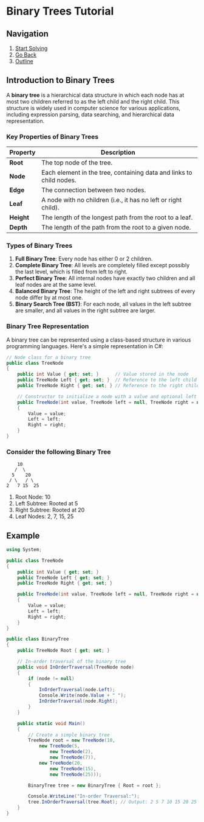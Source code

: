 # Binary Trees Tutorial

## Navigation

1. [Start Solving](tree-problem.cs)
2. [Go Back](../../README.md)
3. [Outline](../outline.md)

## Introduction to Binary Trees

A **binary tree** is a hierarchical data structure in which each node has at most two children referred to as the left child and the right child. This structure is widely used in computer science for various applications, including expression parsing, data searching, and hierarchical data representation.

### Key Properties of Binary Trees

| Property       | Description                                        |
|----------------|----------------------------------------------------|
| **Root**       | The top node of the tree.                         |
| **Node**       | Each element in the tree, containing data and links to child nodes. |
| **Edge**       | The connection between two nodes.                 |
| **Leaf**       | A node with no children (i.e., it has no left or right child). |
| **Height**     | The length of the longest path from the root to a leaf. |
| **Depth**      | The length of the path from the root to a given node. |

### Types of Binary Trees

1. **Full Binary Tree**: Every node has either 0 or 2 children.
2. **Complete Binary Tree**: All levels are completely filled except possibly the last level, which is filled from left to right.
3. **Perfect Binary Tree**: All internal nodes have exactly two children and all leaf nodes are at the same level.
4. **Balanced Binary Tree**: The height of the left and right subtrees of every node differ by at most one.
5. **Binary Search Tree (BST)**: For each node, all values in the left subtree are smaller, and all values in the right subtree are larger.

### Binary Tree Representation

A binary tree can be represented using a class-based structure in various programming languages. Here's a simple representation in C#:

```csharp
// Node class for a binary tree
public class TreeNode
{
    public int Value { get; set; }      // Value stored in the node
    public TreeNode Left { get; set; }  // Reference to the left child
    public TreeNode Right { get; set; } // Reference to the right child

    // Constructor to initialize a node with a value and optional left and right children
    public TreeNode(int value, TreeNode left = null, TreeNode right = null)
    {
        Value = value;
        Left = left;
        Right = right;
    }
}
```

### Consider the following Binary Tree

        10
       /  \
      5    20
     / \   / \
    2   7 15  25

1. Root Node: 10
2. Left Subtree: Rooted at 5
3. Right Subtree: Rooted at 20
4. Leaf Nodes: 2, 7, 15, 25

## Example

```csharp
using System;

public class TreeNode
{
    public int Value { get; set; }
    public TreeNode Left { get; set; }
    public TreeNode Right { get; set; }

    public TreeNode(int value, TreeNode left = null, TreeNode right = null)
    {
        Value = value;
        Left = left;
        Right = right;
    }
}

public class BinaryTree
{
    public TreeNode Root { get; set; }

    // In-order traversal of the binary tree
    public void InOrderTraversal(TreeNode node)
    {
        if (node != null)
        {
            InOrderTraversal(node.Left);
            Console.Write(node.Value + " ");
            InOrderTraversal(node.Right);
        }
    }

    public static void Main()
    {
        // Create a simple binary tree
        TreeNode root = new TreeNode(10,
            new TreeNode(5,
                new TreeNode(2),
                new TreeNode(7)),
            new TreeNode(20,
                new TreeNode(15),
                new TreeNode(25)));

        BinaryTree tree = new BinaryTree { Root = root };

        Console.WriteLine("In-order Traversal:");
        tree.InOrderTraversal(tree.Root); // Output: 2 5 7 10 15 20 25
    }
}
```